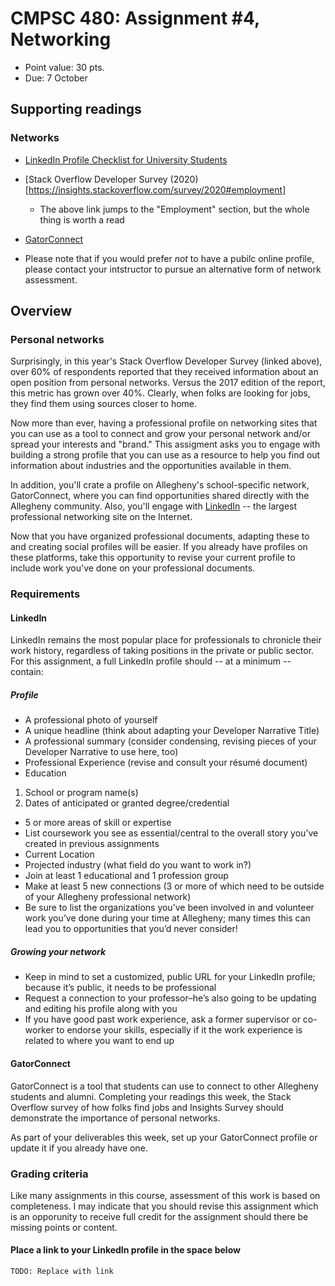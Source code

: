 # CMPSC 480: Assignment #4, Networking
* Point value: 30 pts.
* Due: 7 October

## Supporting readings

### Networks

* [LinkedIn Profile Checklist for University Students](https://university.linkedin.com/content/dam/university/global/en_US/site/pdf/LinkedIn%20Profile%20Checklist%20-%20College%20Students.pdf)
* [Stack Overflow Developer Survey (2020)[https://insights.stackoverflow.com/survey/2020#employment]
  * The above link jumps to the "Employment" section, but the whole thing is worth a read
* [GatorConnect](https://sites.allegheny.edu/gatorconnect/)

* Please note that if you would prefer _not_ to have a pubilc online profile, please contact your intstructor to pursue an alternative form of network assessment.

## Overview
 
### Personal networks

Surprisingly, in this year's Stack Overflow Developer Survey (linked above), over 60% of respondents reported that they received information about an open position from personal networks. Versus the 2017 edition of the report, this metric has grown over 40%. Clearly, when folks are looking for jobs, they find them using sources closer to home. 

Now more than ever, having a professional profile on networking sites that you can use as a tool to connect and grow your personal network and/or spread your interests and "brand." This assigment asks you to engage with building a strong profile that you can use as a resource to help you find out information about industries and the opportunities available in them.

In addition, you'll crate a profile on Allegheny's school-specific network, GatorConnect, where you can find opportunities shared directly with the Allegheny community. Also, you'll engage with [LinkedIn](https://linkedin.com) -- the largest professional networking site on the Internet.

Now that you have organized professional documents, adapting these to and creating social profiles will be easier. If you already have profiles on these platforms, take this opportunity to revise your current profile to include work you've done on your professional documents.

### Requirements

#### LinkedIn

LinkedIn remains the most popular place for professionals to chronicle their work history, regardless of taking positions in the private or public sector. For this assignment, a full LinkedIn profile should -- at a minimum -- contain:

##### Profile

* A professional photo of yourself
* A unique headline (think about adapting your Developer Narrative Title)
* A professional summary (consider condensing, revising pieces of your Developer Narrative to use here, too)
* Professional Experience (revise and consult your résumé document)
* Education
1. School or program name(s)
2. Dates of anticipated or granted degree/credential
* 5 or more areas of skill or expertise
* List coursework you see as essential/central to the overall story you’ve created in previous assignments
* Current Location
* Projected industry (what field do you want to work in?)
* Join at least 1 educational and 1 profession group
* Make at least 5 new connections (3 or more of which need to be outside of your Allegheny professional network)
* Be sure to list the organizations you’ve been involved in and volunteer work you’ve done during your time at Allegheny; many times this can lead you to opportunities that you’d never consider!

##### Growing your network

* Keep in mind to set a customized, public URL for your LinkedIn profile; because it’s public, it needs to be professional
* Request a connection to your professor–he’s also going to be updating and editing his profile along with you
* If you have good past work experience, ask a former supervisor or co-worker to endorse your skills, especially if it the work experience is related to where you want to end up

#### GatorConnect

GatorConnect is a tool that students can use to connect to other Allegheny students and alumni. Completing your readings this week, the Stack Overflow survey of how folks find jobs and Insights Survey should demonstrate the importance of personal networks. 

As part of your deliverables this week, set up your GatorConnect profile or update it if you already have one.

### Grading criteria

Like many assignments in this course, assessment of this work is based on completeness. I may indicate that you should revise this assignment which is an opporunity to receive full credit for the assignment should there be missing points or content.

#### Place a link to your LinkedIn profile in the space below

`TODO: Replace with link`